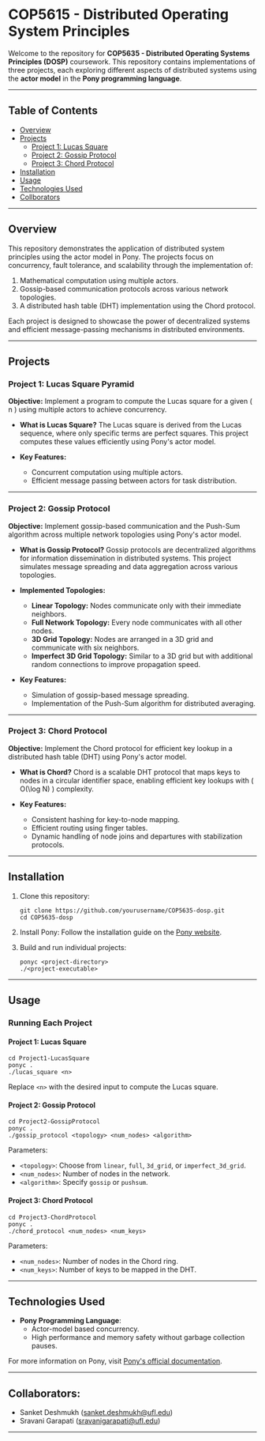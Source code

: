 # COP5615 - Distributed Operating System Principles

Welcome to the repository for **COP5635 - Distributed Operating Systems Principles (DOSP)** coursework. This repository contains implementations of three projects, each exploring different aspects of distributed systems using the **actor model** in the **Pony programming language**.

---

## Table of Contents
- [Overview](#overview)
- [Projects](#projects)
  - [Project 1: Lucas Square](#project-1-lucas-square)
  - [Project 2: Gossip Protocol](#project-2-gossip-protocol)
  - [Project 3: Chord Protocol](#project-3-chord-protocol)
- [Installation](#installation)
- [Usage](#usage)
- [Technologies Used](#technologies-used)
- [Collborators](#collaborators)

---

## Overview

This repository demonstrates the application of distributed system principles using the actor model in Pony. The projects focus on concurrency, fault tolerance, and scalability through the implementation of:
1. Mathematical computation using multiple actors.
2. Gossip-based communication protocols across various network topologies.
3. A distributed hash table (DHT) implementation using the Chord protocol.

Each project is designed to showcase the power of decentralized systems and efficient message-passing mechanisms in distributed environments.

---

## Projects

### Project 1: Lucas Square Pyramid
**Objective:** Implement a program to compute the Lucas square for a given \( n \) using multiple actors to achieve concurrency.

- **What is Lucas Square?**
  The Lucas square is derived from the Lucas sequence, where only specific terms are perfect squares. This project computes these values efficiently using Pony's actor model.

- **Key Features:**
  - Concurrent computation using multiple actors.
  - Efficient message passing between actors for task distribution.

---

### Project 2: Gossip Protocol
**Objective:** Implement gossip-based communication and the Push-Sum algorithm across multiple network topologies using Pony's actor model.

- **What is Gossip Protocol?**
  Gossip protocols are decentralized algorithms for information dissemination in distributed systems. This project simulates message spreading and data aggregation across various topologies.

- **Implemented Topologies:**
  - **Linear Topology:** Nodes communicate only with their immediate neighbors.
  - **Full Network Topology:** Every node communicates with all other nodes.
  - **3D Grid Topology:** Nodes are arranged in a 3D grid and communicate with six neighbors.
  - **Imperfect 3D Grid Topology:** Similar to a 3D grid but with additional random connections to improve propagation speed.

- **Key Features:**
  - Simulation of gossip-based message spreading.
  - Implementation of the Push-Sum algorithm for distributed averaging.

---

### Project 3: Chord Protocol
**Objective:** Implement the Chord protocol for efficient key lookup in a distributed hash table (DHT) using Pony's actor model.

- **What is Chord?**
  Chord is a scalable DHT protocol that maps keys to nodes in a circular identifier space, enabling efficient key lookups with \( O(\log N) \) complexity.

- **Key Features:**
  - Consistent hashing for key-to-node mapping.
  - Efficient routing using finger tables.
  - Dynamic handling of node joins and departures with stabilization protocols.

---

## Installation

1. Clone this repository:
   ```
   git clone https://github.com/yourusername/COP5635-dosp.git
   cd COP5635-dosp
   ```

3. Install Pony:
Follow the installation guide on the [Pony website](https://www.ponylang.io/).

4. Build and run individual projects:
   ```
   ponyc <project-directory>
   ./<project-executable>
   ```

---

## Usage

### Running Each Project

#### Project 1: Lucas Square
    cd Project1-LucasSquare
    ponyc .
    ./lucas_square <n>
Replace `<n>` with the desired input to compute the Lucas square.

#### Project 2: Gossip Protocol
    cd Project2-GossipProtocol
    ponyc .
    ./gossip_protocol <topology> <num_nodes> <algorithm>
Parameters:
- `<topology>`: Choose from `linear`, `full`, `3d_grid`, or `imperfect_3d_grid`.
- `<num_nodes>`: Number of nodes in the network.
- `<algorithm>`: Specify `gossip` or `pushsum`.

#### Project 3: Chord Protocol
    cd Project3-ChordProtocol
    ponyc .
    ./chord_protocol <num_nodes> <num_keys>
Parameters:
- `<num_nodes>`: Number of nodes in the Chord ring.
- `<num_keys>`: Number of keys to be mapped in the DHT.

---

## Technologies Used

- **Pony Programming Language**:
  - Actor-model based concurrency.
  - High performance and memory safety without garbage collection pauses.
  
For more information on Pony, visit [Pony's official documentation](https://www.ponylang.io/).

---

## Collaborators:
- Sanket Deshmukh (sanket.deshmukh@ufl.edu)
- Sravani Garapati (sravanigarapati@ufl.edu)

---
